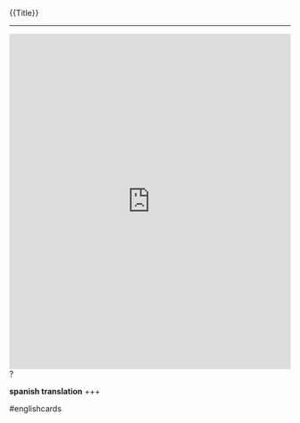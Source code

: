 {{Title}}
___
<iframe src="https://youglish.com/pronounce/{{Title}}/english" style="width:100%; height:600px;" frameborder="0"></iframe>
?

**spanish translation**
+++

#englishcards